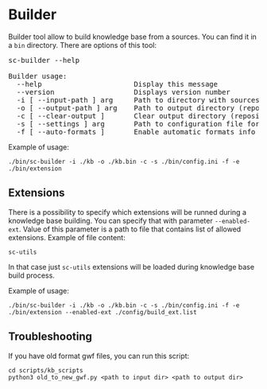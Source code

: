 # Builder

Builder tool allow to build knowledge base from a sources. You can find it in a `bin` directory.
There are options of this tool:

<pre>
sc-builder --help

Builder usage:
  --help                      Display this message
  --version                   Displays version number
  -i [ --input-path ] arg     Path to directory with sources
  -o [ --output-path ] arg    Path to output directory (repository)
  -c [ --clear-output ]       Clear output directory (repository) before build
  -s [ --settings ] arg       Path to configuration file for sc-memory
  -f [ --auto-formats ]       Enable automatic formats info generation
</pre>

Example of usage:

```
./bin/sc-builder -i ./kb -o ./kb.bin -c -s ./bin/config.ini -f -e ./bin/extension
```

## Extensions

There is a possibility to specify which extensions will be runned during a knowledge base building.
You can specify that with parameter `--enabled-ext`. Value of this parameter is a path to file
that contains list of allowed extensions. Example of file content:

```
sc-utils
```

In that case just `sc-utils` extensions will be loaded during knowledge base build process.

Example of usage:

```
./bin/sc-builder -i ./kb -o ./kb.bin -c -s ./bin/config.ini -f -e ./bin/extension --enabled-ext ./config/build_ext.list
```

## Troubleshooting

If you have old format gwf files, you can run this script:
```
cd scripts/kb_scripts
python3 old_to_new_gwf.py <path to input dir> <path to output dir>
```

